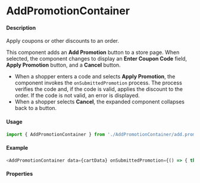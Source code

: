 # AddPromotionContainer

#### Description

Apply coupons or other discounts to an order.

This component adds an **Add Promotion** button to a store page. When selected, the component changes to display an **Enter Coupon Code** field, **Apply Promotion** button, and a **Cancel** button.

- When a shopper enters a code and selects **Apply Promotion**, the component invokes the `onSubmittedPromotion` process. The process verifies the code and, if the code is valid, applies the discount to the order. If the code is not valid, an error is displayed.
- When a shopper selects **Cancel**, the expanded component collapses back to a button.

#### Usage

```js
import { AddPromotionContainer } from './AddPromotionContainer/add.promotion.container';
```

#### Example

```js
<AddPromotionContainer data={cartData} onSubmittedPromotion={() => { this.fetchCartData(); }} />
```

#### Properties

<!-- PROPS -->
